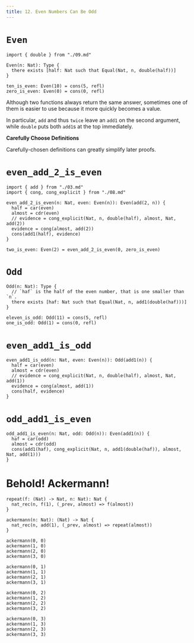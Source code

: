 ```yaml
---
title: 12. Even Numbers Can Be Odd
---
```


# `Even`

``` cicada
import { double } from "./09.md"

Even(n: Nat): Type {
  there exists [half: Nat such that Equal(Nat, n, double(half))]
}

ten_is_even: Even(10) = cons(5, refl)
zero_is_even: Even(0) = cons(0, refl)
```

Although two functions always return the same answer,
sometimes one of them is easier to use
because it more quickly becomes a value.

In particular, `add` and thus `twice`
leave an `add1` on the second argument,
while `double` puts both `add1`s at the top immediately.

**Carefully Choose Definitions**

Carefully-chosen definitions can greatly simplify later proofs.

# `even_add_2_is_even`

``` cicada
import { add } from "./03.md"
import { cong, cong_explicit } from "./08.md"

even_add_2_is_even(n: Nat, even: Even(n)): Even(add(2, n)) {
  half = car(even)
  almost = cdr(even)
  // evidence = cong_explicit(Nat, n, double(half), almost, Nat, add(2))
  evidence = cong(almost, add(2))
  cons(add1(half), evidence)
}

two_is_even: Even(2) = even_add_2_is_even(0, zero_is_even)
```

# `Odd`

``` cicada
Odd(n: Nat): Type {
  // `haf` is the half of the even number, that is one smaller than `n`.
  there exists [haf: Nat such that Equal(Nat, n, add1(double(haf)))]
}

eleven_is_odd: Odd(11) = cons(5, refl)
one_is_odd: Odd(1) = cons(0, refl)
```

# `even_add1_is_odd`

``` cicada
even_add1_is_odd(n: Nat, even: Even(n)): Odd(add1(n)) {
  half = car(even)
  almost = cdr(even)
  // evidence = cong_explicit(Nat, n, double(half), almost, Nat, add(1))
  evidence = cong(almost, add(1))
  cons(half, evidence)
}
```

# `odd_add1_is_even`

``` cicada
odd_add1_is_even(n: Nat, odd: Odd(n)): Even(add1(n)) {
  haf = car(odd)
  almost = cdr(odd)
  cons(add1(haf), cong_explicit(Nat, n, add1(double(haf)), almost, Nat, add(1)))
}
```

# Behold! Ackermann!

``` cicada
repeat(f: (Nat) -> Nat, n: Nat): Nat {
  nat_rec(n, f(1), (_prev, almost) => f(almost))
}

ackermann(n: Nat): (Nat) -> Nat {
  nat_rec(n, add(1), (_prev, almost) => repeat(almost))
}

ackermann(0, 0)
ackermann(1, 0)
ackermann(2, 0)
ackermann(3, 0)

ackermann(0, 1)
ackermann(1, 1)
ackermann(2, 1)
ackermann(3, 1)

ackermann(0, 2)
ackermann(1, 2)
ackermann(2, 2)
ackermann(3, 2)

ackermann(0, 3)
ackermann(1, 3)
ackermann(2, 3)
ackermann(3, 3)
```
